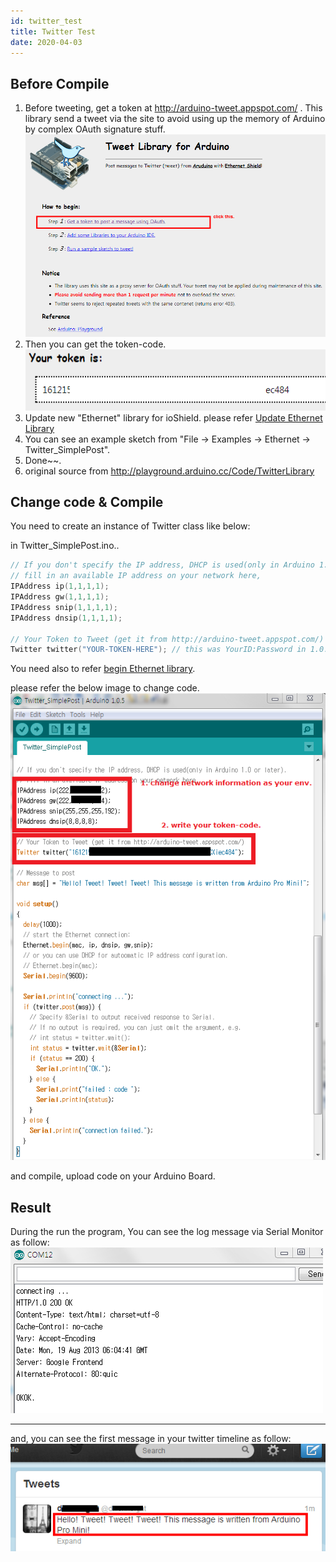 ```yaml
---
id: twitter_test
title: Twitter Test
date: 2020-04-03
---
```


## Before Compile

1.  Before tweeting, get a token at <http://arduino-tweet.appspot.com/>
    . This library send a tweet via the site to avoid using up the
    memory of Arduino by complex OAuth signature stuff.
    ![](/img/osh/ioshield-a/tweet_library_for_arduino.png)
2.  Then you can get the token-code.
    ![](/img/osh/ioshield-a/arduino_tweet_lib_token.png)
3.  Update new "Ethernet" library for ioShield. please refer [Update
    Ethernet Library](/osh/ioshield-a/updatelib)
4.  You can see an example sketch from "File -\> Examples -\> Ethernet
    -\> Twitter\_SimplePost".
5.  Done\~\~.
6.  original source from
    <http://playground.arduino.cc/Code/TwitterLibrary>

## Change code & Compile

You need to create an instance of Twitter class like below:

in Twitter\_SimplePost.ino..

``` cpp
// If you don't specify the IP address, DHCP is used(only in Arduino 1.0 or later).
// fill in an available IP address on your network here,
IPAddress ip(1,1,1,1);
IPAddress gw(1,1,1,1);
IPAddress snip(1,1,1,1);
IPAddress dnsip(1,1,1,1);

// Your Token to Tweet (get it from http://arduino-tweet.appspot.com/)
Twitter twitter("YOUR-TOKEN-HERE"); // this was YourID:Password in 1.0.1
```

You need also to refer [begin Ethernet
library](http://arduino.cc/en/Reference/EthernetBegin).

please refer the below image to change code.
![](/img/osh/ioshield-a/cap_2013-08-19_15-09-30-656.png)

and compile, upload code on your Arduino Board.

## Result

During the run the program, You can see the log message via Serial
Monitor as follow: ![](/img/osh/ioshield-a/cap_2013-08-19_15-08-00-229.png)

-----

and, you can see the first message in your twitter timeline as follow:
![](/img/osh/ioshield-a/twitter.png)